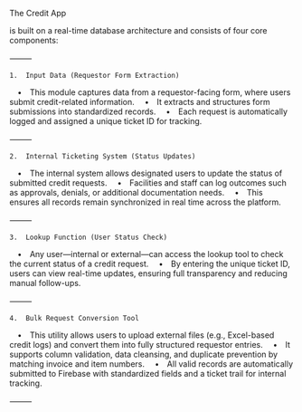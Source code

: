 The Credit App

is built on a real-time database architecture and consists of four core components:

⸻

	1.	Input Data (Requestor Form Extraction)
 • This module captures data from a requestor-facing form, where users submit credit-related information.
 • It extracts and structures form submissions into standardized records.
 • Each request is automatically logged and assigned a unique ticket ID for tracking.

⸻

	2.	Internal Ticketing System (Status Updates)
 • The internal system allows designated users to update the status of submitted credit requests.
 • Facilities and staff can log outcomes such as approvals, denials, or additional documentation needs.
 • This ensures all records remain synchronized in real time across the platform.

⸻

	3.	Lookup Function (User Status Check)
 • Any user—internal or external—can access the lookup tool to check the current status of a credit request.
 • By entering the unique ticket ID, users can view real-time updates, ensuring full transparency and reducing manual follow-ups.

⸻

	4.	Bulk Request Conversion Tool
 • This utility allows users to upload external files (e.g., Excel-based credit logs) and convert them into fully structured requestor entries.
 • It supports column validation, data cleansing, and duplicate prevention by matching invoice and item numbers.
 • All valid records are automatically submitted to Firebase with standardized fields and a ticket trail for internal tracking.

⸻

